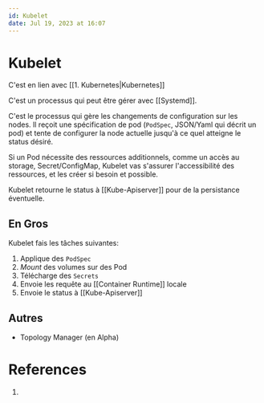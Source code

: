 ```yaml
---
id: Kubelet
date: Jul 19, 2023 at 16:07
---
```


# Kubelet

C'est en lien avec [[1. Kubernetes|Kubernetes]]

C'est un processus qui peut être gérer avec [[Systemd]]. 

C'est le processus qui gère les changements de configuration sur les nodes. Il reçoit une spécification de pod (`PodSpec`, JSON/Yaml qui décrit un pod) et tente de configurer la node actuelle jusqu'à ce quel atteigne le status désiré. 

Si un Pod nécessite des ressources additionnels, comme un accès au storage, Secret/ConfigMap, Kubelet vas s'assurer l'accessibilité des ressources, et les créer si besoin et possible.

Kubelet retourne le status à [[Kube-Apiserver]] pour de la persistance éventuelle. 

## En Gros

Kubelet fais les tâches suivantes:

1. Applique des `PodSpec`
2. *Mount* des volumes sur des Pod
3. Télécharge des `Secrets`
4. Envoie les requête au [[Container Runtime]] locale
5. Envoie le status à [[Kube-Apiserver]]

## Autres

- Topology Manager (en Alpha)

# References
1. 